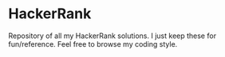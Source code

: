 # HackerRank
Repository of all my HackerRank solutions. I just keep these for fun/reference. Feel free to browse my coding style.
